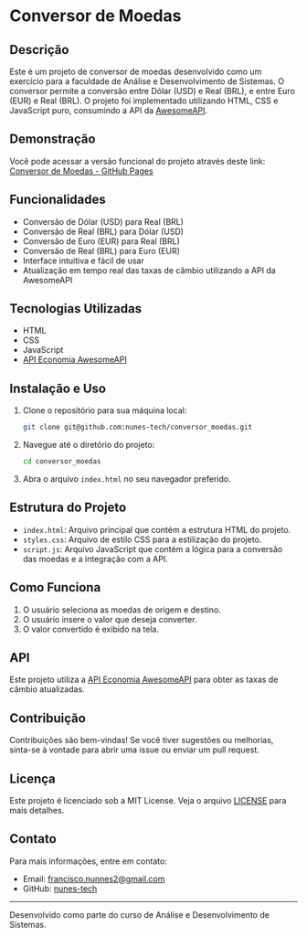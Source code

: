 # Conversor de Moedas

## Descrição

Este é um projeto de conversor de moedas desenvolvido como um exercício para a faculdade de Análise e Desenvolvimento de Sistemas. O conversor permite a conversão entre Dólar (USD) e Real (BRL), e entre Euro (EUR) e Real (BRL). O projeto foi implementado utilizando HTML, CSS e JavaScript puro, consumindo a API da [AwesomeAPI](https://economia.awesomeapi.com.br).

## Demonstração

Você pode acessar a versão funcional do projeto através deste link: [Conversor de Moedas - GitHub Pages](https://nunes-tech.github.io/conversor_moedas/)

## Funcionalidades

- Conversão de Dólar (USD) para Real (BRL)
- Conversão de Real (BRL) para Dólar (USD)
- Conversão de Euro (EUR) para Real (BRL)
- Conversão de Real (BRL) para Euro (EUR)
- Interface intuitiva e fácil de usar
- Atualização em tempo real das taxas de câmbio utilizando a API da AwesomeAPI

## Tecnologias Utilizadas

- HTML
- CSS
- JavaScript
- [API Economia AwesomeAPI](https://economia.awesomeapi.com.br)

## Instalação e Uso

1. Clone o repositório para sua máquina local:
    ```sh
    git clone git@github.com:nunes-tech/conversor_moedas.git
    ```
2. Navegue até o diretório do projeto:
    ```sh
    cd conversor_moedas
    ```
3. Abra o arquivo `index.html` no seu navegador preferido.

## Estrutura do Projeto


- `index.html`: Arquivo principal que contém a estrutura HTML do projeto.
- `styles.css`: Arquivo de estilo CSS para a estilização do projeto.
- `script.js`: Arquivo JavaScript que contém a lógica para a conversão das moedas e a integração com a API.

## Como Funciona

1. O usuário seleciona as moedas de origem e destino.
2. O usuário insere o valor que deseja converter.
3. O valor convertido é exibido na tela.

## API

Este projeto utiliza a [API Economia AwesomeAPI](https://economia.awesomeapi.com.br) para obter as taxas de câmbio atualizadas.

## Contribuição

Contribuições são bem-vindas! Se você tiver sugestões ou melhorias, sinta-se à vontade para abrir uma issue ou enviar um pull request.

## Licença

Este projeto é licenciado sob a MIT License. Veja o arquivo [LICENSE](LICENSE) para mais detalhes.

## Contato

Para mais informações, entre em contato:
- Email: francisco.nunnes2@gmail.com
- GitHub: [nunes-tech](https://github.com/nunes-tech)

---

Desenvolvido como parte do curso de Análise e Desenvolvimento de Sistemas.

